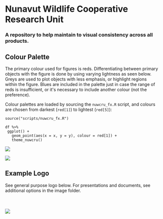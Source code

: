 # Nunavut Wildlife Cooperative Research Unit
### A repository to help maintain to visual consistency across all products.


## Colour Palette

The primary colour used for figures is reds. Differentiating between primary objects with the figure is done by using varying lightness as seen below. Greys are used to plot objects with less emphasis, or highlight regions within the figure. Blues are included in the palette just in case the range of reds is insufficient, or it's necessary to include another colour (not the preference).

Colour palettes are loaded by sourcing the ```nuwcru_fx.R``` script, and colours are chosen from darkest (```red[1]```) to lightest (```red[5]```):

```
source("scripts/nuwcru_fx.R")

df %>%
 ggplot() +
   geom_point(aes(x = x, y = y), colour = red[1]) +
   theme_nuwcru()
```

![](https://github.com/nuwcru/nuwcru_vis/blob/master/images/example_reds.jpg) 



![](https://github.com/nuwcru/nuwcru_vis/blob/master/images/palette.png) 




## Example Logo

See general purpose logo below. For presentations and documents, see additional options in the image folder.\
\
\
\
![](https://github.com/nuwcru/nuwcru_vis/blob/master/images/logo2.jpg)

